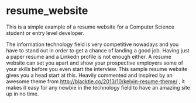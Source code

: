 # resume_website
This is a simple example of a resume website for a Computer Science student or entry level developer.

The information technology field is very competitive nowadays and you have to stand out in order to get a chance of landing a good job. Having just a paper resume  and a Linkedn profile is not enough either. A resume website can set you apart and show your prospective employers some of your skills before you even start the interview. 
This sample resume website gives you a head start at this. Heavily commented and inspired by an awesome theme from http://blacktie.co/2013/10/kelvin-resume-theme/ , it makes it easy for any newbie in the technology field to have an amazing site up in no time.

